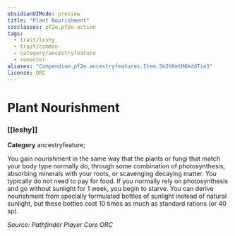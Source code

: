 ```yaml
---
obsidianUIMode: preview
title: "Plant Nourishment"
cssclasses: pf2e,pf2e-action
tags:
  - trait/leshy
  - trait/common
  - category/ancestryfeature
  - remaster
aliases: "Compendium.pf2e.ancestryfeatures.Item.Sm3tKetM6kddTio3"
license: ORC
---
```

# Plant Nourishment

### [[leshy]]

**Category** ancestryfeature; 




You gain nourishment in the same way that the plants or fungi that match your body type normally do, through some combination of photosynthesis, absorbing minerals with your roots, or scavenging decaying matter. You typically do not need to pay for food. If you normally rely on photosynthesis and go without sunlight for 1 week, you begin to starve. You can derive nourishment from specially formulated bottles of sunlight instead of natural sunlight, but these bottles cost 10 times as much as standard rations (or 40 sp).

*Source: Pathfinder Player Core*
*ORC*